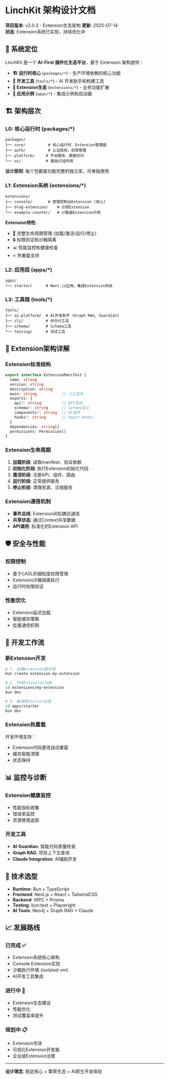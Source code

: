 # LinchKit 架构设计文档

**项目版本**: v2.0.3 - Extension生态架构
**更新**: 2025-07-14  
**状态**: Extension系统已实现，持续优化中

## 🎯 系统定位

LinchKit 是一个 **AI-First 插件化生态平台**，基于 Extension 架构提供：

- **🏗️ 运行时核心** (`packages/*`) - 生产环境依赖的核心功能
- **🔧 开发工具** (`tools/*`) - AI 开发助手和构建工具  
- **🧩 Extension生态** (`extensions/*`) - 业务功能扩展
- **🚀 应用示例** (`apps/*`) - 集成示例和启动器

## 🏗️ 架构层次

### L0: 核心运行时 (packages/*)

```
packages/
├── core/          # 核心运行时、Extension管理器
├── auth/          # 认证授权、权限管理  
├── platform/     # 平台服务、数据访问
└── ui/           # 基础UI组件库
```

**设计原则**: 每个包都是功能完整的独立库，可单独使用

### L1: Extension系统 (extensions/*)

```
extensions/
├── console/       # 管理控制台Extension (核心)
├── blog-extension/    # 示例Extension
└── example-counter/   # 计数器Extension示例
```

**Extension特性**:
- 🔄 完整生命周期管理 (加载/激活/运行/停止)
- 🔒 权限验证和沙箱隔离
- 📊 性能监控和健康检查
- 🔥 热重载支持

### L2: 应用层 (apps/*)

```
apps/
└── starter/      # Next.js应用，集成Extension系统
```

### L3: 工具链 (tools/*)

```
tools/
├── ai-platform/  # AI开发助手 (Graph RAG, Guardian)
├── cli/          # 命令行工具
├── schema/       # Schema工具
└── testing/      # 测试工具
```

## 🔌 Extension架构详解

### Extension标准结构

```typescript
export interface ExtensionManifest {
  name: string
  version: string
  description: string
  main: string           // 入口文件
  exports: {
    api?: string         // API导出
    schema?: string      // Schema定义  
    components?: string  // UI组件
    hooks?: string       // React Hooks
  }
  dependencies: string[]
  permissions: Permission[]
}
```

### Extension生命周期

1. **加载阶段**: 读取manifest、验证依赖
2. **初始化阶段**: 执行Extension初始化代码
3. **激活阶段**: 注册API、组件、路由
4. **运行阶段**: 正常提供服务
5. **停止阶段**: 清理资源、注销服务

### Extension通信机制

- **事件总线**: Extension间松耦合通信
- **共享状态**: 通过Context共享数据
- **API调用**: 标准化的Extension API

## 🛡️ 安全与性能

### 权限控制
- 基于CASL的细粒度权限管理
- Extension沙箱隔离执行
- 运行时权限验证

### 性能优化
- Extension延迟加载
- 智能缓存策略
- 批量通信机制

## 🔄 开发工作流

### 新Extension开发

```bash
# 1. 创建Extension脚手架
bun create extension my-extension

# 2. 开发Extension功能
cd extensions/my-extension
bun dev

# 3. 集成到Starter应用
cd apps/starter
bun dev
```

### Extension热重载

开发环境支持：
- Extension代码更改自动重载
- 缓存智能清理
- 状态保持

## 📊 监控与诊断

### Extension健康监控
- 性能指标收集
- 错误率监控  
- 资源使用追踪

### 开发工具
- **AI Guardian**: 智能代码质量检查
- **Graph RAG**: 项目上下文查询
- **Claude Integration**: AI辅助开发

## 🎯 技术选型

- **Runtime**: Bun + TypeScript  
- **Frontend**: Next.js + React + TailwindCSS
- **Backend**: tRPC + Prisma
- **Testing**: bun:test + Playwright
- **AI Tools**: Neo4j + Graph RAG + Claude

## 📈 发展路线

### 已完成 ✅
- Extension系统核心架构
- Console Extension实现
- 沙箱执行环境 (isolated-vm)
- AI开发工具集成

### 进行中 🚧  
- Extension生态建设
- 性能优化
- 测试覆盖率提升

### 规划中 📋
- Extension市场
- 可视化Extension开发器
- 企业级Extension治理

---

**设计理念**: 稳定核心 + 繁荣生态 + AI原生开发体验